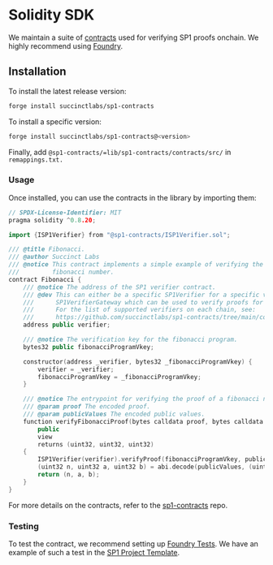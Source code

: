 # Solidity SDK

We maintain a suite of [contracts](https://github.com/succinctlabs/sp1-contracts/tree/main) used for verifying SP1 proofs onchain. We highly recommend using [Foundry](https://book.getfoundry.sh/).

## Installation

To install the latest release version:

```bash
forge install succinctlabs/sp1-contracts
```

To install a specific version:

```bash
forge install succinctlabs/sp1-contracts@<version>
```

Finally, add `@sp1-contracts/=lib/sp1-contracts/contracts/src/` in `remappings.txt.`

### Usage

Once installed, you can use the contracts in the library by importing them:

```c++
// SPDX-License-Identifier: MIT
pragma solidity ^0.8.20;

import {ISP1Verifier} from "@sp1-contracts/ISP1Verifier.sol";

/// @title Fibonacci.
/// @author Succinct Labs
/// @notice This contract implements a simple example of verifying the proof of a computing a
///         fibonacci number.
contract Fibonacci {
    /// @notice The address of the SP1 verifier contract.
    /// @dev This can either be a specific SP1Verifier for a specific version, or the
    ///      SP1VerifierGateway which can be used to verify proofs for any version of SP1.
    ///      For the list of supported verifiers on each chain, see:
    ///      https://github.com/succinctlabs/sp1-contracts/tree/main/contracts/deployments
    address public verifier;

    /// @notice The verification key for the fibonacci program.
    bytes32 public fibonacciProgramVkey;

    constructor(address _verifier, bytes32 _fibonacciProgramVkey) {
        verifier = _verifier;
        fibonacciProgramVkey = _fibonacciProgramVkey;
    }

    /// @notice The entrypoint for verifying the proof of a fibonacci number.
    /// @param proof The encoded proof.
    /// @param publicValues The encoded public values.
    function verifyFibonacciProof(bytes calldata proof, bytes calldata publicValues)
        public
        view
        returns (uint32, uint32, uint32)
    {
        ISP1Verifier(verifier).verifyProof(fibonacciProgramVkey, publicValues, proof);
        (uint32 n, uint32 a, uint32 b) = abi.decode(publicValues, (uint32, uint32, uint32));
        return (n, a, b);
    }
}
```

For more details on the contracts, refer to the [sp1-contracts](https://github.com/succinctlabs/sp1-contracts) repo.

### Testing

To test the contract, we recommend setting up [Foundry Tests](https://book.getfoundry.sh/forge/tests). We have an example of such a test in the [SP1 Project Template](https://github.com/succinctlabs/sp1-project-template/blob/dev/contracts/test/Fibonacci.t.sol).